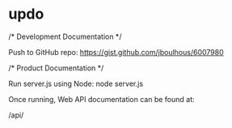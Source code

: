 # updo

/* Development Documentation */

Push to GitHub repo:
https://gist.github.com/jboulhous/6007980

/* Product Documentation */

Run server.js using Node: node server.js

Once running, Web API documentation can be found at:

/api/
